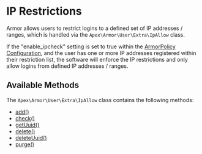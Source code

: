 
# IP Restrictions

Armor allows users to restrict logins to a defined set of IP addresses / ranges, which is handled via the `Apex\Armor\User\Extra\IpAllow` class.  

If the "enable_ipcheck" setting is set to true within the [ArmorPolicy Configuration](armorpolicy.md), and the user has one or more IP addresses registered within their restriction list, the software will enforce the IP restrictions and only allow logins from defined IP addresses / ranges.


## Available Methods

The `Apex\Armor\User\Extra\IpAllow` class contains the following methods:

* [add()](./ipallow/add.md)
* [check()](./ipallow/check.md)
* [getUuid()](./ipallow/getUuid.md)
* [delete()](./ipallow/delete.md)
* [deleteUuid()](./ipallow/deleteUuid.md)
* [purge()](./ipallow/purge.md)

